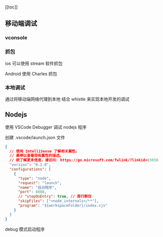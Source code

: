 [[toc]]

## 移动端调试

### vconsole

### 抓包

ios 可以使用 stream 软件抓包

Android 使用 Charles 抓包

### 本地调试

通过将移动端网络代理到本地 结合 whistle 来实现本地开发的调试

## Nodejs

使用 VSCode Debugger 调试 nodejs 程序

创建 .vscode/launch.json 文件

```json
{
  // 使用 IntelliSense 了解相关属性。
  // 悬停以查看现有属性的描述。
  // 欲了解更多信息，请访问: https://go.microsoft.com/fwlink/?linkid=830387
  "version": "0.2.0",
  "configurations": [
    {
      "type": "node",
      "request": "launch",
      "name": "启动程序",
      "port": 8888,
      // "stopOnEntry": true, // 首行断住
      "skipFiles": ["<node_internals>/**"],
      "program": "${workspaceFolder}/index.cjs"
    }
  ]
}
```

debug 模式启动程序
